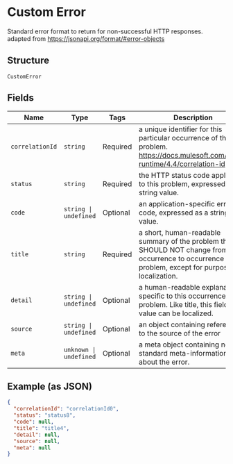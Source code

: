 
# Custom Error

Standard error format to return for non-successful HTTP responses.
adapted from https://jsonapi.org/format/#error-objects

## Structure

`CustomError`

## Fields

| Name | Type | Tags | Description |
|  --- | --- | --- | --- |
| `correlationId` | `string` | Required | a unique identifier for this particular occurrence of the problem.<br>https://docs.mulesoft.com/mule-runtime/4.4/correlation-id |
| `status` | `string` | Required | the HTTP status code applicable to this problem, expressed as a string value. |
| `code` | `string \| undefined` | Optional | an application-specific error code, expressed as a string value. |
| `title` | `string` | Required | a short, human-readable summary of the problem that SHOULD NOT change from occurrence to occurrence of the problem, except for purposes of localization. |
| `detail` | `string \| undefined` | Optional | a human-readable explanation specific to this occurrence of the problem. Like title, this field’s value can be localized. |
| `source` | `string \| undefined` | Optional | an object containing references to the source of the error |
| `meta` | `unknown \| undefined` | Optional | a meta object containing non-standard meta-information about the error. |

## Example (as JSON)

```json
{
  "correlationId": "correlationId0",
  "status": "status8",
  "code": null,
  "title": "title4",
  "detail": null,
  "source": null,
  "meta": null
}
```

